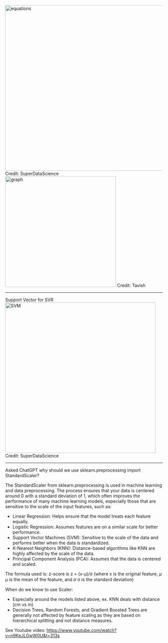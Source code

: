 <img width="529" alt="equations" src="https://github.com/user-attachments/assets/b90d136d-6056-4845-903a-6900d695b7b5">
Credit: SuperDataScience

<img width="354" alt="graph" src="https://github.com/user-attachments/assets/83e14cb9-3098-4dcc-81ba-80c9406935e0">
Credit: Tavish

----------------------------------------------------------------------------------------
Support Vector for SVR
<img width="481" alt="SVM" src="https://github.com/user-attachments/assets/c9173607-6f72-4f7b-9dd5-7d1c9fc9e0f5">
Credit: SuperDataScience

----------------------------------------------------------------------------------------
Asked ChatGPT why should we use sklearn.preprocessing import StandardScaler?

The StandardScaler from sklearn.preprocessing is used in machine learning and data preprocessing. The process ensures that your data is centered around 0 with a standard deviation of 1, which often improves the performance of many machine learning models, especially those that are sensitive to the scale of the input features, such as:
- Linear Regression: Helps ensure that the model treats each feature equally.
- Logistic Regression: Assumes features are on a similar scale for better performance.
- Support Vector Machines (SVM): Sensitive to the scale of the data and performs better when the data is standardized.
- K-Nearest Neighbors (KNN): Distance-based algorithms like KNN are highly affected by the scale of the data.
- Principal Component Analysis (PCA): Assumes that the data is centered and scaled.

The formula used is:
    z-score is z = (x-μ)/σ   (where x is the original feature, 𝜇 μ is the mean of the feature, and 𝜎 σ is the standard deviation)

When do we know to use Scaler: 
- Especially around the models listed above, ex. KNN deals with distance (cm vs m)
- Decision Trees, Random Forests, and Gradient Boosted Trees are generally not affected by feature scaling as they are based on hierarchical splitting and not distance measures.

See Youtube video: https://www.youtube.com/watch?v=n9KeJLGwW0U&t=313s
